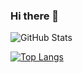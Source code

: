 ### Hi there 👋

<!--
**Haliaeetus-24/Haliaeetus-24** is a ✨ _special_ ✨ repository because its `README.md` (this file) appears on your GitHub profile.

Here are some ideas to get you started:

- 🔭 I’m currently working on ...
- 🌱 I’m currently learning ...
- 👯 I’m looking to collaborate on ...
- 🤔 I’m looking for help with ...
- 💬 Ask me about ...
- 📫 How to reach me: ...
- 😄 Pronouns: ...
- ⚡ Fun fact: ...
-->

![GitHub Stats](https://github-readme-stats.vercel.app/api?username=Haliaeetus-24&show_icons=true&theme=vue-dark)

[![Top Langs](https://github-readme-stats.vercel.app/api/top-langs/?usernam_icons=true&layout=compact)](https://github.com/Haliaeetus-24/github-readme-stats)
